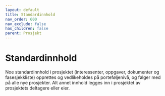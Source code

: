 ```yaml
---
layout: default
title: Standardinnhold
nav_order: 600
nav_exclude: false
has_children: false
parent: Prosjekt
---
```


# Standardinnhold

Noe standardinnhold i prosjektet (interessenter, oppgaver, dokumenter og fasesjekkliste) opprettes og vedlikeholdes på porteføljenivå, og følger med på alle nye prosjekter. Alt annet innhold legges inn i prosjektet av prosjektets deltagere eller eier.
